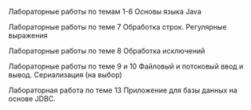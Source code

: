 Лабораторные работы по темам 1-6  Основы языка Java

Лабораторные работы по теме 7  Обработка строк. Регулярные выражения

Лабораторные работы по теме 8  Обработка исключений

Лабораторные работы по теме 9 и 10  Файловый и потоковый ввод и вывод. Сериализация (на выбор)

Лабораторная работа по теме 13 Приложение для базы данных на основе JDBC.
